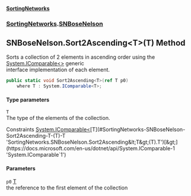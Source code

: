 #### [SortingNetworks](./index.md 'index')
### [SortingNetworks](./SortingNetworks.md 'SortingNetworks').[SNBoseNelson](./SortingNetworks-SNBoseNelson.md 'SortingNetworks.SNBoseNelson')
## SNBoseNelson.Sort2Ascending&lt;T&gt;(T) Method
Sorts a collection of 2 elements in ascending order using the [System.IComparable&lt;&gt;](https://docs.microsoft.com/en-us/dotnet/api/System.IComparable-1 'System.IComparable`1') generic  
interface implementation of each element.  
```csharp
public static void Sort2Ascending<T>(ref T p0)
    where T : System.IComparable<T>;
```
#### Type parameters
<a name='SortingNetworks-SNBoseNelson-Sort2Ascending-T-(T)-T'></a>
`T`  
The type of the elements of the collection.  

Constraints [System.IComparable&lt;](https://docs.microsoft.com/en-us/dotnet/api/System.IComparable-1 'System.IComparable`1')[T](#SortingNetworks-SNBoseNelson-Sort2Ascending-T-(T)-T 'SortingNetworks.SNBoseNelson.Sort2Ascending&lt;T&gt;(T).T')[&gt;](https://docs.microsoft.com/en-us/dotnet/api/System.IComparable-1 'System.IComparable`1')  
  
#### Parameters
<a name='SortingNetworks-SNBoseNelson-Sort2Ascending-T-(T)-p0'></a>
`p0` [T](#SortingNetworks-SNBoseNelson-Sort2Ascending-T-(T)-T 'SortingNetworks.SNBoseNelson.Sort2Ascending&lt;T&gt;(T).T')  
the reference to the first element of the collection  
  
